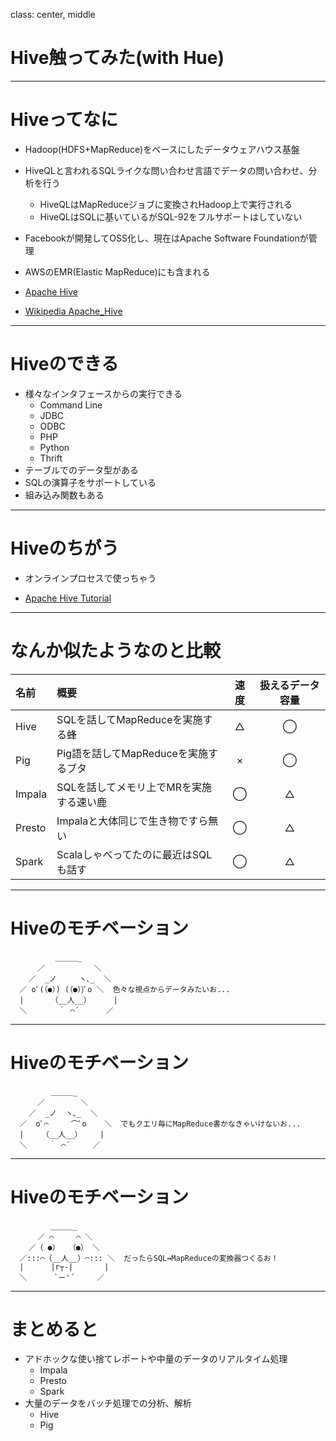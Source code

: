 class: center, middle

# Hive触ってみた(with Hue)

---

# Hiveってなに

- Hadoop(HDFS+MapReduce)をベースにしたデータウェアハウス基盤
- HiveQLと言われるSQLライクな問い合わせ言語でデータの問い合わせ、分析を行う
  - HiveQLはMapReduceジョブに変換されHadoop上で実行される
  - HiveQLはSQLに基いているがSQL-92をフルサポートはしていない
- Facebookが開発してOSS化し、現在はApache Software Foundationが管理
- AWSのEMR(Elastic MapReduce)にも含まれる


- [Apache Hive](https://cwiki.apache.org/confluence/display/Hive/Home)
- [Wikipedia Apache_Hive](https://ja.wikipedia.org/wiki/Apache_Hive)

---

# Hiveのできる

- 様々なインタフェースからの実行できる
  - Command Line
  - JDBC
  - ODBC
  - PHP
  - Python
  - Thrift
- テーブルでのデータ型がある
- SQLの演算子をサポートしている
- 組み込み関数もある

---

# Hiveのちがう

- オンラインプロセスで使っちゃう


- [Apache Hive Tutorial](https://cwiki.apache.org/confluence/display/Hive/Tutorial)

---

# なんか似たようなのと比較

|名前   |概要                             |速度|扱えるデータ容量|
|:-----|:--------------------------------|:---:|:---:|
|Hive  |SQLを話してMapReduceを実施する蜂    |△|◯|
|Pig   |Pig語を話してMapReduceを実施するブタ |×|◯|
|Impala|SQLを話してメモリ上でMRを実施する速い鹿|◯|△|
|Presto|Impalaと大体同じで生き物ですら無い    |◯|△|
|Spark|Scalaしゃべってたのに最近はSQLも話す   |◯|△|

---

# Hiveのモチベーション

```
          ＿＿＿_
      ／           ＼
    ／  _ノ     ヽ､_  ＼
  ／ oﾟ(（●）) (（●）)ﾟo ＼  色々な視点からデータみたいお...
  |      （__人__）     |
  ＼       ｀ ⌒´      ／
```

---

# Hiveのモチベーション

```
         ＿＿＿_
      ／        ＼
    ／  _ノ  ヽ､_  ＼
  ／  oﾟ⌒     ⌒ﾟo    ＼  でもクエリ毎にMapReduce書かなきゃいけないお...
  |    （__人__）    |  
  ＼     ｀ ⌒´     ／
```

---

# Hiveのモチベーション

```
         ＿＿＿_
      ／ ⌒     ⌒ ＼
    ／（ ●）  （●） ＼
  ／:::⌒（__人__）⌒::: ＼  だったらSQL↔MapReduceの変換器つくるお！
  |      |r┬-|       |
  ＼      `ー'´     ／
```

---

# まとめると

- アドホックな使い捨てレポートや中量のデータのリアルタイム処理
  - Impala
  - Presto
  - Spark
- 大量のデータをバッチ処理での分析、解析
  - Hive
  - Pig
